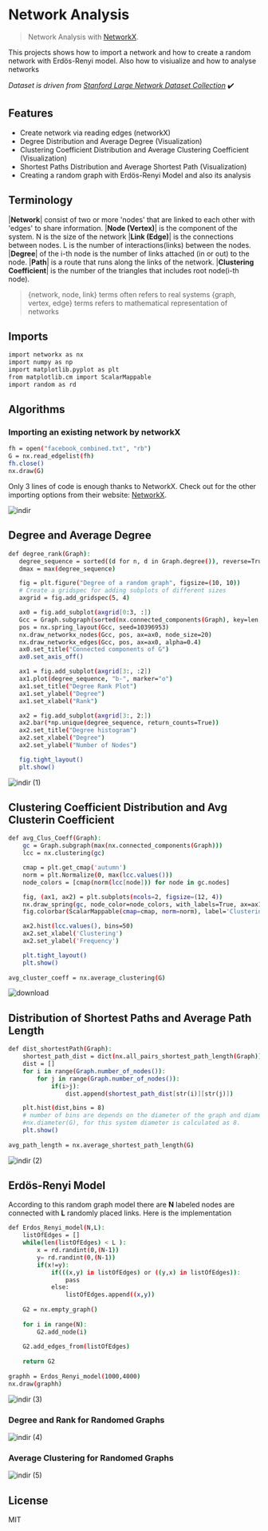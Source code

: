 # Network Analysis
> Network Analysis with [NetworkX](https://networkx.org/documentation/stable/index.html).


This projects shows how to import a network and how to create a random network with Erdös-Renyi model. Also how to visiualize and how to analyse networks

*Dataset is driven from [Stanford Large Network Dataset Collection](http://snap.stanford.edu/data/index.html)* ✔️

## Features

- Create network via reading edges (networkX)
- Degree Distribution and Average Degree (Visualization)
- Clustering Coefficient Distribution and Average Clustering Coefficient (Visualization)
- Shortest Paths Distribution and Average Shortest Path (Visualization)
- Creating a random graph with Erdös-Renyi Model and also its analysis

## Terminology
|**Network**| consist of two or more 'nodes' that are linked to each other with 'edges' to share information.
|**Node (Vertex)**| is the component of the system. N is the size of the network
|**Link (Edge)**| is the connections between nodes. L is the number of interactions(links) between the nodes.
|**Degree**| of the i-th node is the number of links attached (in or out) to the node.
|**Path**| is a route that runs along the links of the network.
|**Clustering Coefficient**| is the number of the triangles that includes root node(i-th node).
> {network, node, link} terms often refers to real systems
> {graph, vertex, edge} terms refers to mathematical representation of networks

## Imports
```sh
import networkx as nx
import numpy as np
import matplotlib.pyplot as plt
from matplotlib.cm import ScalarMappable
import random as rd
```
## Algorithms

### Importing an existing network by networkX

```sh
fh = open("facebook_combined.txt", "rb")
G = nx.read_edgelist(fh)
fh.close()
nx.draw(G)
```
 Only 3 lines of code is enough thanks to NetworkX. Check out for the other importing options from their website: [NetworkX](https://networkx.org/documentation/stable/reference/readwrite/generated/networkx.readwrite.edgelist.read_edgelist.html).
 
 ![indir](https://user-images.githubusercontent.com/44343742/205502891-2e08ed36-a610-4d0c-ac1f-97f26ce8930e.png)

 
 ## Degree and Average Degree
 ```sh
 def degree_rank(Graph):
    degree_sequence = sorted((d for n, d in Graph.degree()), reverse=True)
    dmax = max(degree_sequence)

    fig = plt.figure("Degree of a random graph", figsize=(10, 10))
    # Create a gridspec for adding subplots of different sizes
    axgrid = fig.add_gridspec(5, 4)

    ax0 = fig.add_subplot(axgrid[0:3, :])
    Gcc = Graph.subgraph(sorted(nx.connected_components(Graph), key=len, reverse=True)[0])
    pos = nx.spring_layout(Gcc, seed=10396953)
    nx.draw_networkx_nodes(Gcc, pos, ax=ax0, node_size=20)
    nx.draw_networkx_edges(Gcc, pos, ax=ax0, alpha=0.4)
    ax0.set_title("Connected components of G")
    ax0.set_axis_off()

    ax1 = fig.add_subplot(axgrid[3:, :2])
    ax1.plot(degree_sequence, "b-", marker="o")
    ax1.set_title("Degree Rank Plot")
    ax1.set_ylabel("Degree")
    ax1.set_xlabel("Rank")

    ax2 = fig.add_subplot(axgrid[3:, 2:])
    ax2.bar(*np.unique(degree_sequence, return_counts=True))
    ax2.set_title("Degree histogram")
    ax2.set_xlabel("Degree")
    ax2.set_ylabel("Number of Nodes")

    fig.tight_layout()
    plt.show()
```
![indir (1)](https://user-images.githubusercontent.com/44343742/205502915-25026a5f-ea7f-4266-962b-5e7c7ae3d6bf.png)


## Clustering Coefficient Distribution and Avg Clusterin Coefficient
```sh
def avg_Clus_Coeff(Graph):
    gc = Graph.subgraph(max(nx.connected_components(Graph)))
    lcc = nx.clustering(gc)

    cmap = plt.get_cmap('autumn')
    norm = plt.Normalize(0, max(lcc.values()))
    node_colors = [cmap(norm(lcc[node])) for node in gc.nodes]

    fig, (ax1, ax2) = plt.subplots(ncols=2, figsize=(12, 4))
    nx.draw_spring(gc, node_color=node_colors, with_labels=True, ax=ax1)
    fig.colorbar(ScalarMappable(cmap=cmap, norm=norm), label='Clustering', shrink=0.95, ax=ax1)

    ax2.hist(lcc.values(), bins=50)
    ax2.set_xlabel('Clustering')
    ax2.set_ylabel('Frequency')

    plt.tight_layout()
    plt.show()
    
avg_cluster_coeff = nx.average_clustering(G)
```

![download](https://user-images.githubusercontent.com/44343742/205502924-8445b20f-7754-4eda-ad78-20fdbe6bb7c9.png)


## Distribution of Shortest Paths and Average Path Length
```sh
def dist_shortestPath(Graph):
    shortest_path_dist = dict(nx.all_pairs_shortest_path_length(Graph))
    dist = []
    for i in range(Graph.number_of_nodes()):
        for j in range(Graph.number_of_nodes()):
            if(i>j):
                dist.append(shortest_path_dist[str(i)][str(j)])

    plt.hist(dist,bins = 8)
    # number of bins are depends on the diameter of the graph and diameter can be found easiliy with
    #nx.diameter(G), for this system diameter is calculated as 8.
    plt.show()
    
avg_path_length = nx.average_shortest_path_length(G)
```
![indir (2)](https://user-images.githubusercontent.com/44343742/205502946-1fd5c7e4-2780-467f-8bfc-2ee1a3015878.png)


## Erdös-Renyi Model

According to this random graph model there are **N** labeled nodes are connected with **L** randomly placed links. Here is the implementation

```sh
def Erdos_Renyi_model(N,L):
    listOfEdges = []
    while(len(listOfEdges) < L ):
        x = rd.randint(0,(N-1))
        y= rd.randint(0,(N-1))
        if(x!=y):
            if(((x,y) in listOfEdges) or ((y,x) in listOfEdges)):
                pass
            else:
                listOfEdges.append((x,y))
    
    G2 = nx.empty_graph()
    
    for i in range(N):
        G2.add_node(i)
    
    G2.add_edges_from(listOfEdges)
        
    return G2
    
graphh = Erdos_Renyi_model(1000,4000)
nx.draw(graphh)
```
![indir (3)](https://user-images.githubusercontent.com/44343742/205502960-ff9e29ea-64cf-46a9-92ee-79c5fb191f83.png)


### Degree and Rank for Randomed Graphs
![indir (4)](https://user-images.githubusercontent.com/44343742/205502969-4348c61f-92d3-4ffd-8cae-e50ac7dba40e.png)

### Average Clustering for Randomed Graphs
![indir (5)](https://user-images.githubusercontent.com/44343742/205502976-4da77761-0b30-43b8-8ac9-ec17683dd068.png)


## License

MIT

